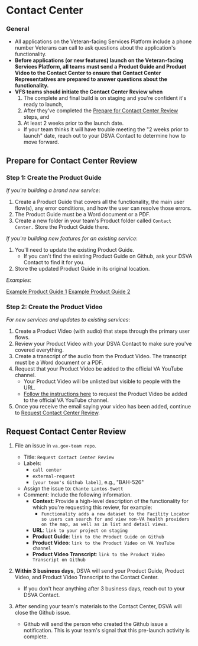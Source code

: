 # Contact Center

### General

* All applications on the Veteran-facing Services Platform include a phone number Veterans can call to ask questions about the application's functionality.
* **Before applications (or new features) launch on the Veteran-facing Services Platform, all teams must send a Product Guide and Product Video to the Contact Center to ensure that Contact Center Representatives are prepared to answer questions about the functionality.**
* **VFS teams should initiate the Contact Center Review when**
  1. The complete and final build is on staging and you're confident it's ready to launch,
  1. After they've completed the [Prepare for Contact Center Review](#prepare-for-contact-center-review) steps, and
  1. At least 2 weeks prior to the launch date.
    * If your team thinks it will have trouble meeting the "2 weeks prior to launch" date, reach out to your DSVA Contact to determine how to move forward.

## Prepare for Contact Center Review

### Step 1: Create the Product Guide

*If you're building a brand new service*:

  1. Create a Product Guide that covers all the functionality, the main user flow(s), any error conditions, and how the user can resolve those errors.
  1. The Product Guide must be a Word document or a PDF.
  1. Create a new folder in your team's Product folder called ```Contact Center.``` Store the Product Guide there.

*If you're building new features for an existing service*:

  1. You'll need to update the existing Product Guide.
      * If you can't find the existing Product Guide on Github, ask your DSVA Contact to find it for you.
  1. Store the updated Product Guide in its original location.

*Examples*:

[Example Product Guide 1](../Templates/sample-product-guide-1.pdf)
[Example Product Guide 2](../Templates/sample-product-guide-2.pdf)

### Step 2: Create the Product Video

*For new services and updates to existing services*:

  1. Create a Product Video (with audio) that steps through the primary user flows.
  1. Review your Product Video with your DSVA Contact to make sure you've covered everything.
  1. Create a transcript of the audio from the Product Video. The transcript must be a Word document or a PDF.
  1. Request that your Product Video be added to the official VA YouTube channel.
      * Your Product Video will be unlisted but visible to people with the URL.
      * [Follow the instructions here](https://github.com/department-of-veterans-affairs/vets.gov-team/blob/master/Work%20Practices/Product%20Management/Demo%20Video%20Creation%20Process.md#4-request-that-the-video-be-posted-on-the-va-youtube-channel) to request the Product Video be added to the official VA YouTube channel.
  1. Once you receive the email saying your video has been added, continue to [Request Contact Center Review](#request-contact-center-review).

## Request Contact Center Review

1. File an issue in ```va.gov-team repo```.
    * Title: ```Request Contact Center Review```
    * Labels:
      * ```call center```
      * ```external-request```
      * ```[your team's Github label]```, e.g., "BAH-526"
    * Assign the issue to: ```Chante Lantos-Swett```
    * Comment: Include the following information.
      * **Context**: Provide a high-level description of the functionality for which you're requesting this review, for example:
        * ```Functionality adds a new dataset to the Facility Locator so users can search for and view non-VA health providers on the map, as well as in list and detail views.```
      * **URL**: ```link to your project on staging```
      * **Product Guide**: ```link to the Product Guide on Github```
      * **Product Video**: ```link to the Product Video on VA YouTube channel```
      * **Product Video Transcript**: ```link to the Product Video Transcript on Github```      

1. **Within 3 business days**, DSVA will send your Product Guide, Product Video, and Product Video Transcript to the Contact Center.
    * If you don't hear anything after 3 business days, reach out to your DSVA Contact.
1. After sending your team's materials to the Contact Center, DSVA will close the Github issue.
    * Github will send the person who created the Github issue a notification. This is your team's signal that this pre-launch activity is complete.
